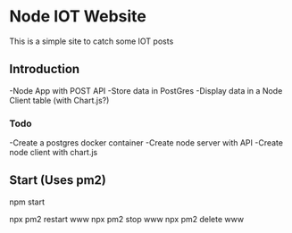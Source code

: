 # Node IOT Website
This is a simple site to catch some IOT posts

## Introduction
-Node App with POST API
-Store data in PostGres
-Display data in a Node Client table (with Chart.js?)

### Todo
-Create a postgres docker container
-Create node server with API
-Create node client with chart.js

## Start (Uses pm2)
npm start

npx pm2 restart www
npx pm2 stop www
npx pm2 delete www